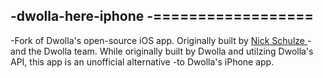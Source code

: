 -dwolla-here-iphone
-==================
-
-Fork of Dwolla's open-source iOS app. Originally built by <a href= "https://github.com/nschulze"> Nick Schulze </a> 
-and the Dwolla team. While originally built by Dwolla and utilzing Dwolla's API, this app is an unofficial alternative
-to Dwolla's iPhone app. 
